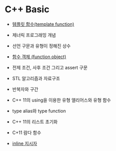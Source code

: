 # C++ Basic

* [템플릿 함수(template function)](https://github.com/geunkim/CPPLectures/blob/master/Template/functionTemplate.md)

* 제너릭 프로그래밍 개념 

* 선언 구문과 유형이 정해진 상수

* [함수 객체 (function object)](https://github.com/geunkim/CPPLectures/blob/master/Temporal/Function_Object.md)

* 전제 조건, 사후 조건 그리고 assert 구문 

* STL 알고리즘과 자료구조 

* 반복자와 구간 

* C++ 11의 using을 이용한 유형 앨리어스와 유형 함수 

* type alias와 type function


* C++ 11의 리스트 초기화


* C+11 람다 함수 


* [inline 지시자](https://github.com/geunkim/CPPLectures/blob/master/Function/inline.md)
